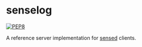 # senselog

[![PEP8](https://img.shields.io/badge/code%20style-pep8-orange.svg)](https://www.python.org/dev/peps/pep-0008/)

A reference server implementation for [sensed](http://github.com/sli/sensed) clients.